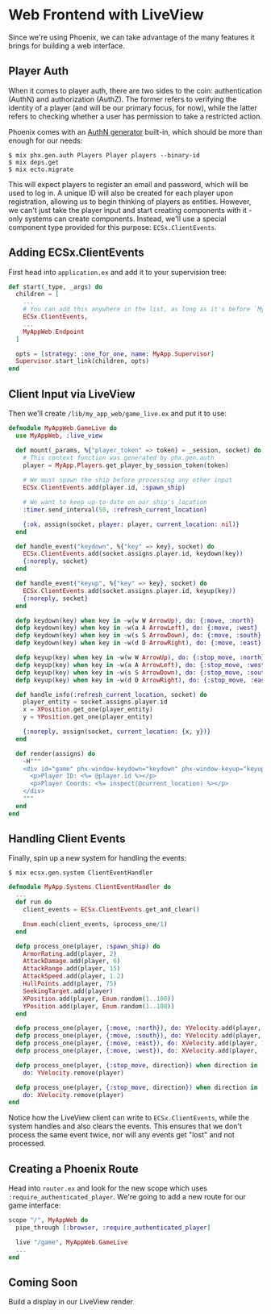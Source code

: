 # Web Frontend with LiveView

Since we're using Phoenix, we can take advantage of the many features it brings for building a web interface.

## Player Auth

When it comes to player auth, there are two sides to the coin:  authentication (AuthN) and authorization (AuthZ).  The former refers to verifying the identity of a player (and will be our primary focus, for now), while the latter refers to checking whether a user has permission to take a restricted action.

Phoenix comes with an [AuthN generator](https://hexdocs.pm/phoenix/Mix.Tasks.Phx.Gen.Auth.html) built-in, which should be more than enough for our needs:

    $ mix phx.gen.auth Players Player players --binary-id
    $ mix deps.get
    $ mix ecto.migrate

This will expect players to register an email and password, which will be used to log in.  A unique ID will also be created for each player upon registration, allowing us to begin thinking of players as entities.  However, we can't just take the player input and start creating components with it - only systems can create components.  Instead, we'll use a special component type provided for this purpose: `ECSx.ClientEvents`.

## Adding ECSx.ClientEvents

First head into `application.ex` and add it to your supervision tree:

```elixir
def start(_type, _args) do
  children = [
    ...
    # You can add this anywhere in the list, as long as it's before `MyAppWeb.Endpoint`.
    ECSx.ClientEvents,
    ...
    MyAppWeb.Endpoint
  ]

  opts = [strategy: :one_for_one, name: MyApp.Supervisor]
  Supervisor.start_link(children, opts)
end
```

## Client Input via LiveView

Then we'll create `/lib/my_app_web/game_live.ex` and put it to use:

```elixir
defmodule MyAppWeb.GameLive do
  use MyAppWeb, :live_view

  def mount(_params, %{"player_token" => token} = _session, socket) do
    # This context function was generated by phx.gen.auth
    player = MyApp.Players.get_player_by_session_token(token)
    
    # We must spawn the ship before processing any other input
    ECSx.ClientEvents.add(player.id, :spawn_ship)

    # We want to keep up-to-date on our ship's location
    :timer.send_interval(50, :refresh_current_location)

    {:ok, assign(socket, player: player, current_location: nil)}
  end

  def handle_event("keydown", %{"key" => key}, socket) do
    ECSx.ClientEvents.add(socket.assigns.player.id, keydown(key))
    {:noreply, socket}
  end

  def handle_event("keyup", %{"key" => key}, socket) do
    ECSx.ClientEvents.add(socket.assigns.player.id, keyup(key))
    {:noreply, socket}
  end

  defp keydown(key) when key in ~w(w W ArrowUp), do: {:move, :north}
  defp keydown(key) when key in ~w(a A ArrowLeft), do: {:move, :west}
  defp keydown(key) when key in ~w(s S ArrowDown), do: {:move, :south}
  defp keydown(key) when key in ~w(d D ArrowRight), do: {:move, :east}

  defp keyup(key) when key in ~w(w W ArrowUp), do: {:stop_move, :north}
  defp keyup(key) when key in ~w(a A ArrowLeft), do: {:stop_move, :west}
  defp keyup(key) when key in ~w(s S ArrowDown), do: {:stop_move, :south}
  defp keyup(key) when key in ~w(d D ArrowRight), do: {:stop_move, :east}

  def handle_info(:refresh_current_location, socket) do
    player_entity = socket.assigns.player.id
    x = XPosition.get_one(player_entity)
    y = YPosition.get_one(player_entity)

    {:noreply, assign(socket, current_location: {x, y})}
  end

  def render(assigns) do
    ~H"""
    <div id="game" phx-window-keydown="keydown" phx-window-keyup="keyup" phx-throttle={:infinity}>
      <p>Player ID: <%= @player.id %></p>
      <p>Player Coords: <%= inspect(@current_location) %></p>
    </div>
    """
  end
end
```

## Handling Client Events

Finally, spin up a new system for handling the events:

    $ mix ecsx.gen.system ClientEventHandler

```elixir
defmodule MyApp.Systems.ClientEventHandler do
  ...
  def run do
    client_events = ECSx.ClientEvents.get_and_clear()

    Enum.each(client_events, &process_one/1)
  end

  defp process_one(player, :spawn_ship) do
    ArmorRating.add(player, 2)
    AttackDamage.add(player, 6)
    AttackRange.add(player, 15)
    AttackSpeed.add(player, 1.2)
    HullPoints.add(player, 75)
    SeekingTarget.add(player)
    XPosition.add(player, Enum.random(1..100))
    YPosition.add(player, Enum.random(1..100))
  end

  defp process_one(player, {:move, :north}), do: YVelocity.add(player, 1)
  defp process_one(player, {:move, :south}), do: YVelocity.add(player, -1)
  defp process_one(player, {:move, :east}), do: XVelocity.add(player, 1)
  defp process_one(player, {:move, :west}), do: XVelocity.add(player, -1)

  defp process_one(player, {:stop_move, direction}) when direction in [:north, :south],
    do: YVelocity.remove(player)

  defp process_one(player, {:stop_move, direction}) when direction in [:east, :west],
    do: XVelocity.remove(player)
end
```

Notice how the LiveView client can write to `ECSx.ClientEvents`, while the system handles and also clears the events.  This ensures that we don't process the same event twice, nor will any events get "lost" and not processed.

## Creating a Phoenix Route

Head into `router.ex` and look for the new scope which uses `:require_authenticated_player`.  We're going to add a new route for our game interface:

```elixir
scope "/", MyAppWeb do
  pipe_through [:browser, :require_authenticated_player]

  live "/game", MyAppWeb.GameLive
  ...
end
```

## Coming Soon

Build a display in our LiveView render